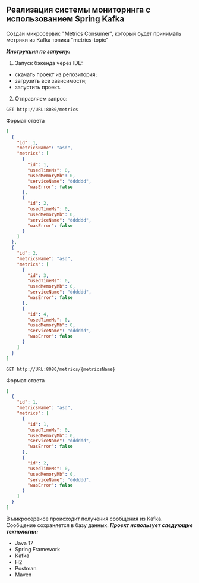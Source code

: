 ## Реализация системы мониторинга с использованием Spring Kafka
Создан микросервис "Metrics Consumer", который будет принимать метрики из Kafka топика "metrics-topic"

_**Инструкция по запуску:**_
1. Запуск бэкенда через IDE:
- скачать проект из репозитория;
- загрузить все зависимости;
- запустить проект.
2. Отправляем запрос:
```http
GET http://URL:8080/metrics
```
 Формат ответа
```JSON
[
  {
    "id": 1,
    "metricsName": "asd",
    "metrics": [
      {
        "id": 1,
        "usedTimeMs": 0,
        "usedMemoryMb": 0,
        "serviceName": "dddddd",
        "wasError": false
      },
      {
        "id": 2,
        "usedTimeMs": 0,
        "usedMemoryMb": 0,
        "serviceName": "dddddd",
        "wasError": false
      }
    ]
  },
  {
    "id": 2,
    "metricsName": "asd",
    "metrics": [
      {
        "id": 3,
        "usedTimeMs": 0,
        "usedMemoryMb": 0,
        "serviceName": "dddddd",
        "wasError": false
      },
      {
        "id": 4,
        "usedTimeMs": 0,
        "usedMemoryMb": 0,
        "serviceName": "dddddd",
        "wasError": false
      }
    ]
  }
]
```

```http
GET http://URL:8080/metrics/{metricsName}
```
Формат ответа
```JSON
[
  {
    "id": 1,
    "metricsName": "asd",
    "metrics": [
      {
        "id": 1,
        "usedTimeMs": 0,
        "usedMemoryMb": 0,
        "serviceName": "dddddd",
        "wasError": false
      },
      {
        "id": 2,
        "usedTimeMs": 0,
        "usedMemoryMb": 0,
        "serviceName": "dddddd",
        "wasError": false
      }
    ]
  }
]
```
В микросервисе происходит получения сообщения из Kafka. Сообщение сохраняется в базу данных.
**_Проект использует следующие технологии:_**
- Java 17
- Spring Framework
- Kafka
- H2
- Postman
- Maven
